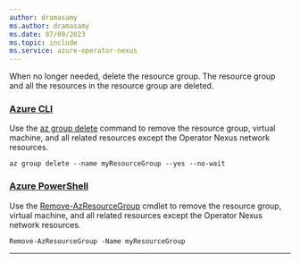 ```yaml
---
author: dramasamy
ms.author: dramasamy
ms.date: 07/09/2023
ms.topic: include
ms.service: azure-operator-nexus
---
```


When no longer needed, delete the resource group. The resource group and all the resources in the resource group are deleted.

### [Azure CLI](#tab/azure-cli)

Use the [az group delete][az-group-delete] command to remove the resource group, virtual machine, and all related resources except the Operator Nexus network resources.

```azurecli-interactive
az group delete --name myResourceGroup --yes --no-wait
```

### [Azure PowerShell](#tab/azure-powershell)

Use the [Remove-AzResourceGroup][remove-azresourcegroup] cmdlet to remove the resource group, virtual machine, and all related resources except the Operator Nexus network resources.

```azurepowershell-interactive
Remove-AzResourceGroup -Name myResourceGroup
```
---

<!-- LINKS - internal -->
[remove-azresourcegroup]: /powershell/module/az.resources/remove-azresourcegroup
[az-group-delete]: /cli/azure/group#az_group_delete